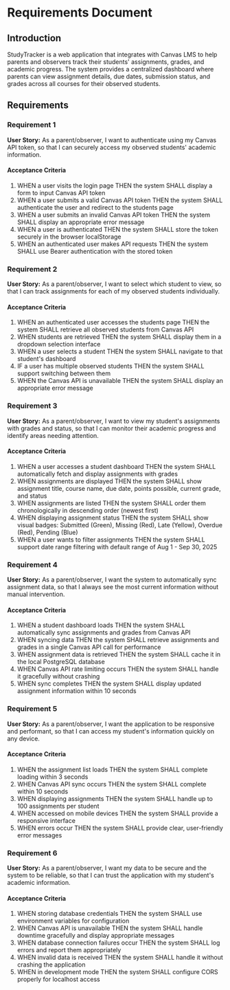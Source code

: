 # Requirements Document

## Introduction

StudyTracker is a web application that integrates with Canvas LMS to help parents and observers track their students' assignments, grades, and academic progress. The system provides a centralized dashboard where parents can view assignment details, due dates, submission status, and grades across all courses for their observed students.

## Requirements

### Requirement 1

**User Story:** As a parent/observer, I want to authenticate using my Canvas API token, so that I can securely access my observed students' academic information.

#### Acceptance Criteria

1. WHEN a user visits the login page THEN the system SHALL display a form to input Canvas API token
2. WHEN a user submits a valid Canvas API token THEN the system SHALL authenticate the user and redirect to the students page
3. WHEN a user submits an invalid Canvas API token THEN the system SHALL display an appropriate error message
4. WHEN a user is authenticated THEN the system SHALL store the token securely in the browser localStorage
5. WHEN an authenticated user makes API requests THEN the system SHALL use Bearer authentication with the stored token

### Requirement 2

**User Story:** As a parent/observer, I want to select which student to view, so that I can track assignments for each of my observed students individually.

#### Acceptance Criteria

1. WHEN an authenticated user accesses the students page THEN the system SHALL retrieve all observed students from Canvas API
2. WHEN students are retrieved THEN the system SHALL display them in a dropdown selection interface
3. WHEN a user selects a student THEN the system SHALL navigate to that student's dashboard
4. IF a user has multiple observed students THEN the system SHALL support switching between them
5. WHEN the Canvas API is unavailable THEN the system SHALL display an appropriate error message

### Requirement 3

**User Story:** As a parent/observer, I want to view my student's assignments with grades and status, so that I can monitor their academic progress and identify areas needing attention.

#### Acceptance Criteria

1. WHEN a user accesses a student dashboard THEN the system SHALL automatically fetch and display assignments with grades
2. WHEN assignments are displayed THEN the system SHALL show assignment title, course name, due date, points possible, current grade, and status
3. WHEN assignments are listed THEN the system SHALL order them chronologically in descending order (newest first)
4. WHEN displaying assignment status THEN the system SHALL show visual badges: Submitted (Green), Missing (Red), Late (Yellow), Overdue (Red), Pending (Blue)
5. WHEN a user wants to filter assignments THEN the system SHALL support date range filtering with default range of Aug 1 - Sep 30, 2025

### Requirement 4

**User Story:** As a parent/observer, I want the system to automatically sync assignment data, so that I always see the most current information without manual intervention.

#### Acceptance Criteria

1. WHEN a student dashboard loads THEN the system SHALL automatically sync assignments and grades from Canvas API
2. WHEN syncing data THEN the system SHALL retrieve assignments and grades in a single Canvas API call for performance
3. WHEN assignment data is retrieved THEN the system SHALL cache it in the local PostgreSQL database
4. WHEN Canvas API rate limiting occurs THEN the system SHALL handle it gracefully without crashing
5. WHEN sync completes THEN the system SHALL display updated assignment information within 10 seconds

### Requirement 5

**User Story:** As a parent/observer, I want the application to be responsive and performant, so that I can access my student's information quickly on any device.

#### Acceptance Criteria

1. WHEN the assignment list loads THEN the system SHALL complete loading within 3 seconds
2. WHEN Canvas API sync occurs THEN the system SHALL complete within 10 seconds
3. WHEN displaying assignments THEN the system SHALL handle up to 100 assignments per student
4. WHEN accessed on mobile devices THEN the system SHALL provide a responsive interface
5. WHEN errors occur THEN the system SHALL provide clear, user-friendly error messages

### Requirement 6

**User Story:** As a parent/observer, I want my data to be secure and the system to be reliable, so that I can trust the application with my student's academic information.

#### Acceptance Criteria

1. WHEN storing database credentials THEN the system SHALL use environment variables for configuration
2. WHEN Canvas API is unavailable THEN the system SHALL handle downtime gracefully and display appropriate messages
3. WHEN database connection failures occur THEN the system SHALL log errors and report them appropriately
4. WHEN invalid data is received THEN the system SHALL handle it without crashing the application
5. WHEN in development mode THEN the system SHALL configure CORS properly for localhost access